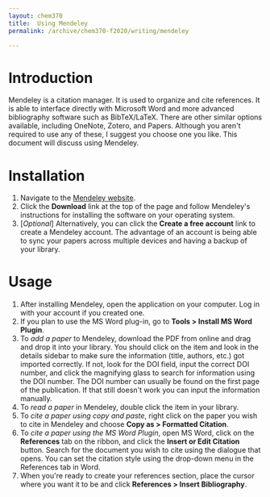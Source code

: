 ```yaml
---
layout: chem370
title:  Using Mendeley
permalink: /archive/chem370-f2020/writing/mendeley

---
```


# Introduction

Mendeley is a citation manager.  It is used to organize and cite references.  It is able to interface directly with Microsoft Word and more advanced bibliography software such as BibTeX/LaTeX.  There are other similar options available, including OneNote, Zotero, and Papers.  Although you aren't required to use any of these, I suggest you choose one you like.  This document will discuss using Mendeley.

# Installation

1. Navigate to the [Mendeley website](https://www.mendeley.com/?interaction_required=true).
1. Click the **Download** link at the top of the page and follow Mendeley's instructions for installing the software on your operating system.
1. [*Optional*] Alternatively, you can click the **Create a free account** link to create a Mendeley account.  The advantage of an account is being able to sync your papers across multiple devices and having a backup of your library.

# Usage

1. After installing Mendeley, open the application on your computer.  Log in with your account if you created one.
1. If you plan to use the MS Word plug-in, go to **Tools > Install MS Word Plugin**.
1. To *add a paper* to Mendeley, download the PDF from online and drag and drop it into your library.  You should click on the item and look in the details sidebar to make sure the information (title, authors, etc.) got imported correctly.  If not, look for the DOI field, input the correct DOI number, and click the magnifying glass to search for information using the DOI number.  The DOI number can usually be found on the first page of the publication.  If that still doesn't work you can input the information manually.
1. To *read a paper* in Mendeley, double click the item in your library.
1. To *cite a paper using copy and paste*, right click on the paper you wish to cite in Mendeley and choose **Copy as > Formatted Citation**.
1. To *cite a paper using the MS Word Plugin*, open MS Word, click on the **References** tab on the ribbon, and click the **Insert or Edit Citation** button.  Search for the document you wish to cite using the dialogue that opens.  You can set the citation style using the drop-down menu in the References tab in Word.
1. When you're ready to create your references section, place the cursor where you want it to be and click **References > Insert Bibliography**.
